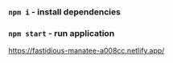 ### `npm i` - install dependencies
### `npm start` - run application


https://fastidious-manatee-a008cc.netlify.app/